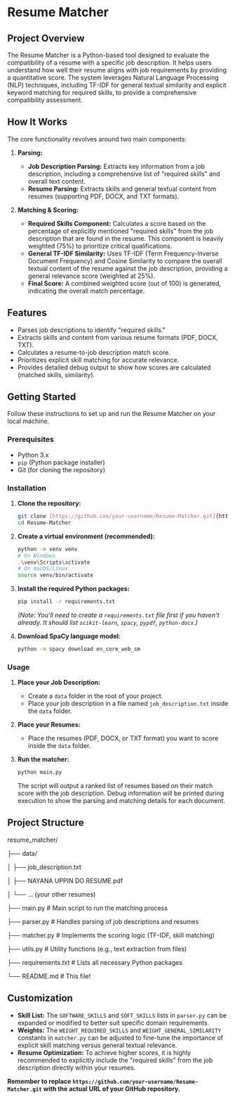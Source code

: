# Resume Matcher

## Project Overview

The Resume Matcher is a Python-based tool designed to evaluate the compatibility of a resume with a specific job description. It helps users understand how well their resume aligns with job requirements by providing a quantitative score. The system leverages Natural Language Processing (NLP) techniques, including TF-IDF for general textual similarity and explicit keyword matching for required skills, to provide a comprehensive compatibility assessment.

## How It Works

The core functionality revolves around two main components:

1.  **Parsing:**
    * **Job Description Parsing:** Extracts key information from a job description, including a comprehensive list of "required skills" and overall text content.
    * **Resume Parsing:** Extracts skills and general textual content from resumes (supporting PDF, DOCX, and TXT formats).

2.  **Matching & Scoring:**
    * **Required Skills Component:** Calculates a score based on the percentage of explicitly mentioned "required skills" from the job description that are found in the resume. This component is heavily weighted (75%) to prioritize critical qualifications.
    * **General TF-IDF Similarity:** Uses TF-IDF (Term Frequency-Inverse Document Frequency) and Cosine Similarity to compare the overall textual content of the resume against the job description, providing a general relevance score (weighted at 25%).
    * **Final Score:** A combined weighted score (out of 100) is generated, indicating the overall match percentage.

## Features

* Parses job descriptions to identify "required skills."
* Extracts skills and content from various resume formats (PDF, DOCX, TXT).
* Calculates a resume-to-job description match score.
* Prioritizes explicit skill matching for accurate relevance.
* Provides detailed debug output to show how scores are calculated (matched skills, similarity).

## Getting Started

Follow these instructions to set up and run the Resume Matcher on your local machine.

### Prerequisites

* Python 3.x
* `pip` (Python package installer)
* Git (for cloning the repository)

### Installation

1.  **Clone the repository:**
    ```bash
    git clone [https://github.com/your-username/Resume-Matcher.git](https://github.com/your-username/Resume-Matcher.git) # Replace with your actual repo URL
    cd Resume-Matcher
    ```

2.  **Create a virtual environment (recommended):**
    ```bash
    python -m venv venv
    # On Windows
    .\venv\Scripts\activate
    # On macOS/Linux
    source venv/bin/activate
    ```

3.  **Install the required Python packages:**
    ```bash
    pip install -r requirements.txt
    ```
    *(Note: You'll need to create a `requirements.txt` file first if you haven't already. It should list `scikit-learn`, `spacy`, `pypdf`, `python-docx`.)*

4.  **Download SpaCy language model:**
    ```bash
    python -m spacy download en_core_web_sm
    ```

### Usage

1.  **Place your Job Description:**
    * Create a `data` folder in the root of your project.
    * Place your job description in a file named `job_description.txt` inside the `data` folder.

2.  **Place your Resumes:**
    * Place the resumes (PDF, DOCX, or TXT format) you want to score inside the `data` folder.

3.  **Run the matcher:**
    ```bash
    python main.py
    ```

    The script will output a ranked list of resumes based on their match score with the job description. Debug information will be printed during execution to show the parsing and matching details for each document.

## Project Structure
resume_matcher/

├── data/

│   ├── job_description.txt

│   ├── NAYANA UPPIN DO RESUME.pdf

│   └── ... (your other resumes)

├── main.py             # Main script to run the matching process

├── parser.py           # Handles parsing of job descriptions and resumes

├── matcher.py          # Implements the scoring logic (TF-IDF, skill matching)

├── utils.py            # Utility functions (e.g., text extraction from files)

├── requirements.txt    # Lists all necessary Python packages

└── README.md           # This file!
## Customization

* **Skill List:** The `SOFTWARE_SKILLS` and `SOFT_SKILLS` lists in `parser.py` can be expanded or modified to better suit specific domain requirements.
* **Weights:** The `WEIGHT_REQUIRED_SKILLS` and `WEIGHT_GENERAL_SIMILARITY` constants in `matcher.py` can be adjusted to fine-tune the importance of explicit skill matching versus general textual relevance.
* **Resume Optimization:** To achieve higher scores, it is highly recommended to explicitly include the "required skills" from the job description directly within your resumes.

**Remember to replace `https://github.com/your-username/Resume-Matcher.git` with the actual URL of your GitHub repository.**
